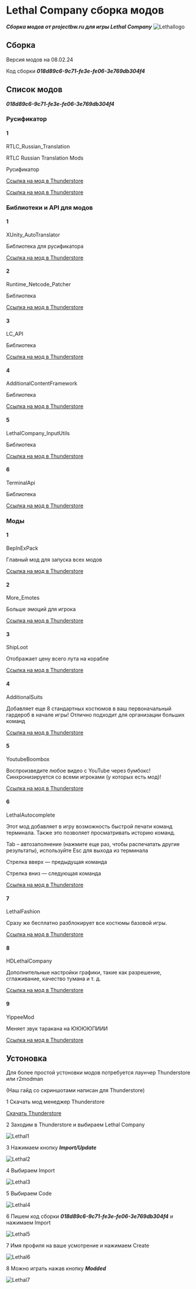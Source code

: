 # Lethal Сompany сборка модов

***Сборка модов от projectbw.ru для игры Lethal Сompany***
![Lethallogo](https://wiki.projectbw.ru/images/letal/letallogo.jpg)

## Cборка

Версия модов на 08.02.24

Код сборки ***018d89c6-9c71-fe3e-fe06-3e769db304f4***

## Cписок модов

***018d89c6-9c71-fe3e-fe06-3e769db304f4***

### Русификатор

#### 1 

RTLC_Russian_Translation

RTLC Russian Translation Mods

Русификатор

[Ссылка на мод в Thunderstore](https://thunderstore.io/c/lethal-company/p/Hayrizan/RTLC_Russian_Translation/)

[Ссылка на мод в Thunderstore](https://thunderstore.io/c/lethal-company/p/Hayrizan/RTLC_Russian_Translation_Mods/)

### Библиотеки и API для модов

#### 1

XUnity_AutoTranslator

Библиотека для русификатора

[Ссылка на мод в Thunderstore](https://thunderstore.io/c/lethal-company/p/Hayrizan/XUnity_AutoTranslator/)

#### 2

Runtime_Netcode_Patcher

Библиотека

[Ссылка на мод в Thunderstore](https://thunderstore.io/c/lethal-company/p/Ozone/Runtime_Netcode_Patcher/)

#### 3

LC_API

Библиотека

[Ссылка на мод в Thunderstore](https://thunderstore.io/c/lethal-company/p/2018/LC_API/)

#### 4 

AdditionalContentFramework

Библиотека

[Ссылка на мод в Thunderstore](https://thunderstore.io/c/lethal-company/p/AlexCodesGames/AdditionalContentFramework/)

#### 5

LethalCompany_InputUtils

Библиотека

[Ссылка на мод в Thunderstore](https://thunderstore.io/c/lethal-company/p/Rune580/LethalCompany_InputUtils/)

#### 6

TerminalApi

Библиотека

[Ссылка на мод в Thunderstore](https://thunderstore.io/c/lethal-company/p/NotAtomicBomb/TerminalApi/)

### Моды

#### 1 

BepInExPack
 
Главный мод для запуска всех модов

[Ссылка на мод в Thunderstore](https://thunderstore.io/c/lethal-company/p/BepInEx/BepInExPack/)


#### 2

More_Emotes

Больше эмоций для игрока

[Ссылка на мод в Thunderstore](https://thunderstore.io/c/lethal-company/p/Sligili/More_Emotes/)

#### 3 

ShipLoot

Отображает цену всего лута на корабле

[Ссылка на мод в Thunderstore](https://thunderstore.io/c/lethal-company/p/tinyhoot/ShipLoot/)


#### 4

AdditionalSuits

Добавляет еще 8 стандартных костюмов в ваш первоначальный гардероб в начале игры! Отлично подходит для организации больших команд

[Ссылка на мод в Thunderstore](https://thunderstore.io/c/lethal-company/p/AlexCodesGames/AdditionalSuits/)

#### 5

YoutubeBoombox

Воспроизведите любое видео с YouTube через бумбокс! Синхронизируется со всеми игроками (у которых есть мод)!

[Ссылка на мод в Thunderstore](https://thunderstore.io/c/lethal-company/p/TeamIchy/YoutubeBoombox/)


#### 6

LethalAutocomplete

Этот мод добавляет в игру возможность быстрой печати команд терминала. Также это позволяет просматривать историю команд.

Tab – автозаполнение (нажмите еще раз, чтобы распечатать другие результаты), используйте Esc для выхода из терминала

Стрелка вверх — предыдущая команда

Стрелка вниз — следующая команда

[Ссылка на мод в Thunderstore](https://thunderstore.io/c/lethal-company/p/red_eye/LethalAutocomplete/)


#### 7

LethalFashion

Сразу же бесплатно разблокирует все костюмы базовой игры.

[Ссылка на мод в Thunderstore](https://thunderstore.io/c/lethal-company/p/BatTeam/LethalFashion/)

#### 8

HDLethalCompany

Дополнительные настройки графики, такие как разрешение, сглаживание, качество тумана и т. д.

[Ссылка на мод в Thunderstore](https://thunderstore.io/c/lethal-company/p/Sligili/HDLethalCompany/)

#### 9

YippeeMod

Меняет звук таракана на ЮЮЮЮПИИИ

[Ссылка на мод в Thunderstore](https://thunderstore.io/c/lethal-company/p/sunnobunno/YippeeMod/)


## Устоновка

Для более простой устоновки модов потребуется лаунчер Thunderstore или r2modman 

(Наш гайд со скриншотами написан для Thunderstore)

1 Cкачать мод менеджер Thunderstore 

[Cкачать Thunderstore](https://www.overwolf.com/oneapp/Thunderstore-Thunderstore_Mod_Manager)

2 Заходим в Thunderstore и выбираем Lethal Сompany

![Lethal1](https://wiki.projectbw.ru/images/letal/letal1.jpg)

3 Нажимаем кнопку ***Import/Update*** 

![Lethal2](https://wiki.projectbw.ru/images/letal/letal2.jpg)

4 Выбираем Import 

![Lethal3](https://wiki.projectbw.ru/images/letal/letal3.jpg)

5 Выбираем Code

![Lethal4](https://wiki.projectbw.ru/images/letal/letal4.jpg)

6 Пишем код сборки ***018d89c6-9c71-fe3e-fe06-3e769db304f4*** и нажимаем Import

![Lethal5](https://wiki.projectbw.ru/images/letal/letal5.jpg)

7 Имя профиля на ваше усмотрение и нажимаем Create

![Lethal6](https://wiki.projectbw.ru/images/letal/letal6.jpg)

8 Можно играть нажав кнопку ***Modded***

![Lethal7](https://wiki.projectbw.ru/images/letal/letal7.jpg)